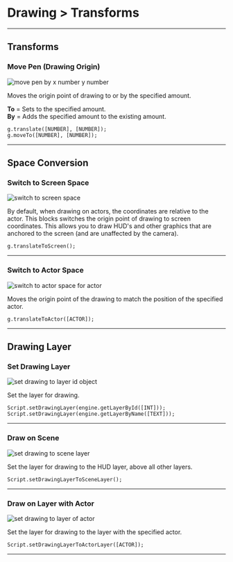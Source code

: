 # Drawing > Transforms

***

## Transforms

### <a name="draw-transtoby"></a> Move Pen (Drawing Origin)

![move pen by x number y number](http://static.stencyl.com/pedia2/block-images/drawing/transforms/draw-transtoby.png)

Moves the origin point of drawing to or by the specified amount.

**To** = Sets to the specified amount.<br/>
**By** = Adds the specified amount to the existing amount.

```
g.translate([NUMBER], [NUMBER]);
g.moveTo([NUMBER], [NUMBER]);
```

***

## Space Conversion

### <a name="to-screen-space"></a> Switch to Screen Space

![switch to screen space](http://static.stencyl.com/pedia2/block-images/drawing/transforms/to-screen-space.png)

By default, when drawing on actors, the coordinates are relative to the actor. This blocks switches the origin point of drawing to screen coordinates. This allows you to draw HUD's and other graphics that are anchored to the screen (and are unaffected by the camera).

```
g.translateToScreen();
```

***

### <a name="to-local-space"></a> Switch to Actor Space

![switch to actor space for actor](http://static.stencyl.com/pedia2/block-images/drawing/transforms/to-local-space.png)

Moves the origin point of the drawing to match the position of the specified actor.

```
g.translateToActor([ACTOR]);
```

***

## Drawing Layer

### <a name="set-drawing-layer"></a> Set Drawing Layer

![set drawing to layer id object](http://static.stencyl.com/pedia2/block-images/drawing/transforms/set-drawing-layer.png)

Set the layer for drawing.

```
Script.setDrawingLayer(engine.getLayerById([INT]));
Script.setDrawingLayer(engine.getLayerByName([TEXT]));
```

***

### <a name="set-drawing-layer-scene"></a> Draw on Scene

![set drawing to scene layer](http://static.stencyl.com/pedia2/block-images/drawing/transforms/set-drawing-layer-scene.png)

Set the layer for drawing to the HUD layer, above all other layers.

```
Script.setDrawingLayerToSceneLayer();
```

***

### <a name="set-drawing-layer-actor"></a> Draw on Layer with Actor

![set drawing to layer of actor](http://static.stencyl.com/pedia2/block-images/drawing/transforms/set-drawing-layer-actor.png)

Set the layer for drawing to the layer with the specified actor.

```
Script.setDrawingLayerToActorLayer([ACTOR]);
```

***
